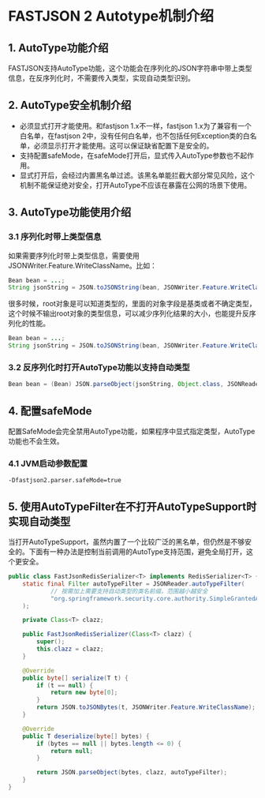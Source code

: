 # FASTJSON 2 Autotype机制介绍

## 1. AutoType功能介绍
FASTJSON支持AutoType功能，这个功能会在序列化的JSON字符串中带上类型信息，在反序列化时，不需要传入类型，实现自动类型识别。

## 2. AutoType安全机制介绍
* 必须显式打开才能使用。和fastjson 1.x不一样，fastjson 1.x为了兼容有一个白名单，在fastjson 2中，没有任何白名单，也不包括任何Exception类的白名单，必须显示打开才能使用。这可以保证缺省配置下是安全的。
* 支持配置safeMode，在safeMode打开后，显式传入AutoType参数也不起作用。
* 显式打开后，会经过内置黑名单过滤。该黑名单能拦截大部分常见风险，这个机制不能保证绝对安全，打开AutoType不应该在暴露在公网的场景下使用。


## 3. AutoType功能使用介绍

### 3.1 序列化时带上类型信息
如果需要序列化时带上类型信息，需要使用JSONWriter.Feature.WriteClassName。比如：
```java
Bean bean = ...;
String jsonString = JSON.toJSONString(bean, JSONWriter.Feature.WriteClassName);
```

很多时候，root对象是可以知道类型的，里面的对象字段是基类或者不确定类型，这个时候不输出root对象的类型信息，可以减少序列化结果的大小，也能提升反序列化的性能。
```java
Bean bean = ...;
String jsonString = JSON.toJSONString(bean, JSONWriter.Feature.WriteClassName, JSONWriter.Feature.NotWriteRootClassName);
```


### 3.2 反序列化时打开AutoType功能以支持自动类型
```java
Bean bean = (Bean) JSON.parseObject(jsonString, Object.class, JSONReader.Feature.SupportAutoType);
```

## 4. 配置safeMode
配置SafeMode会完全禁用AutoType功能，如果程序中显式指定类型，AutoType功能也不会生效。
### 4.1 JVM启动参数配置
```
-Dfastjson2.parser.safeMode=true
```

## 5. 使用AutoTypeFilter在不打开AutoTypeSupport时实现自动类型
当打开AutoTypeSupport，虽然内置了一个比较广泛的黑名单，但仍然是不够安全的。下面有一种办法是控制当前调用的AutoType支持范围，避免全局打开，这个更安全。
```java
public class FastJsonRedisSerializer<T> implements RedisSerializer<T> {
    static final Filter autoTypeFilter = JSONReader.autoTypeFilter(
            // 按需加上需要支持自动类型的类名前缀，范围越小越安全
            "org.springframework.security.core.authority.SimpleGrantedAuthority"
    );

    private Class<T> clazz;

    public FastJsonRedisSerializer(Class<T> clazz) {
        super();
        this.clazz = clazz;
    }

    @Override
    public byte[] serialize(T t) {
        if (t == null) {
            return new byte[0];
        }
        return JSON.toJSONBytes(t, JSONWriter.Feature.WriteClassName);
    }

    @Override
    public T deserialize(byte[] bytes) {
        if (bytes == null || bytes.length <= 0) {
            return null;
        }

        return JSON.parseObject(bytes, clazz, autoTypeFilter);
    }
}
```
